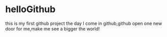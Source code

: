 # helloGithub
this is my first github project
the day I come in github,github open one new door for me,make me see a bigger the world!
